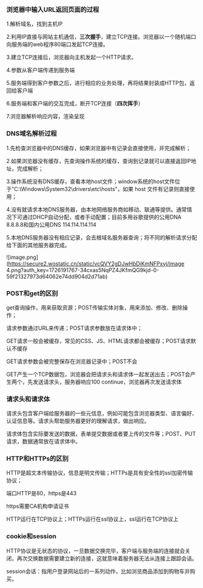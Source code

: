 

### 浏览器中输入URL返回页面的过程

1.解析域名，找到主机IP

2.利用IP直接与网站主机通信，**三次握手**，建立TCP连接。浏览器以一个随机端口向服务端的web程序80端口发起TCP连接。

3.建立TCP连接后，浏览器向主机发起一个HTTP请求。

4.参数从客户端传递到服务端

5.服务端得到客户参数之后，进行相应的业务处理，再将结果封装成HTTP包，返回给客户端

6.服务端和客户端的交互完成，断开TCP连接（**四次挥手**）

7.浏览器解析响应内容，渲染呈现

### DNS域名解析过程

1.先检查浏览器中的DNS缓存，如果浏览器中有记录会直接使用，并完成解析；

2.如果浏览器没有缓存，先查询操作系统的缓存，查询到记录就可以直接返回IP地址，完成解析；

3.操作系统没有DNS缓存，查看本地host文件；window系统的host文件位于"C:\Windows\System32\drivers\etc\hosts"，如果 host 文件有记录则直接使用；

4.没有就请求本地DNS服务器，由本地网络服务商如移动、联通等提供。通常情况下可通过DHCP自动分配，或者手动配置；目前多用谷歌提供的公用DNA 8.8.8.8和国内公用DNS 114.114.114.114

5.本地DNS服务器没有相应记录，会去根域名服务器查询；将不同的解析请求分配给下面的其他服务器完成。

![image.png](https://secure2.wostatic.cn/static/vcQVY2gDJwHbDiKmNFPxyj/image 4.png?auth_key=1726191767-34cxas5NqPZ4JKfmQG9kjd-0-59f21327973d64062e74dd904d2d71ab)

### POST和get的区别

get查询操作，用来获取资源；POST传输实体对象，用来添加、修改、删除操作；

请求参数通过URL来传递；POST请求参数放在请求体中；

GET请求一般会被缓存，常见的CSS、JS、HTML请求都会被缓存；POST请求默认不缓存

GET请求参数会被完整保存在浏览器记录中；POST不会

GET产生一个TCP数据包，浏览器会把请求头和请求体一起发送出去；POST会产生两个，先发送请求头，服务器响应100 continue，浏览器再次发送请求体

### 请求头和请求体

请求头包含客户端给服务器的一些元信息，例如可能包含浏览器类型、语言偏好、认证信息等。请求头帮助服务器更好的理解请求，做出响应。

请求体包含实际要发送的数据，表单提交数据或者要上传的文件等；POST、PUT请求，数据通常放在请求体中。

### HTTP和HTTPs的区别

HTTP是超文本传输协议，信息是明文传输；HTTPs是具有安全性的ssl加密传输协议；

端口HTTP是80，https是443

https需要CA机构申请证书

HTTP运行在TCP协议上；HTTPs运行在ssl协议上，ssl运行在TCP协议上

### cookie和session

HTTP协议是无状态的协议，一旦数据交换完毕，客户端与服务端的连接就会关闭，再次交换数据需要建立新的连接，这就意味着服务器无法从连接上跟踪会话。

session会话：指用户登录网站后的一系列动作，比如浏览商品添加到购物车并购买。